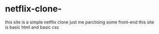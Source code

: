 # netflix-clone-
this site is a simple netflix clone just me parctising some front-end
this site is basic html and basic css

